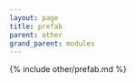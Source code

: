 ```yaml
---
layout: page
title: prefab
parent: other
grand_parent: modules
---
```


{% include other/prefab.md %}
